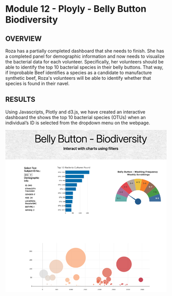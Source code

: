 # Module 12 - Ployly - Belly Button Biodiversity

## OVERVIEW
Roza has a partially completed dashboard that she needs to finish. She has a completed panel for demographic information and now needs to visualize the bacterial data for each volunteer. Specifically, her volunteers should be able to identify the top 10 bacterial species in their belly buttons. That way, if Improbable Beef identifies a species as a candidate to manufacture synthetic beef, Roza's volunteers will be able to identify whether that species is found in their navel.

## RESULTS
Using Javascripts, Plotly and d3.js, we have created an interactive dashboard the shows the top 10 bacterial species (OTUs) when an individual’s ID is selected from the dropdown menu on the webpage.

![Dashboard Snapshot](./static/images/Output.png)  
